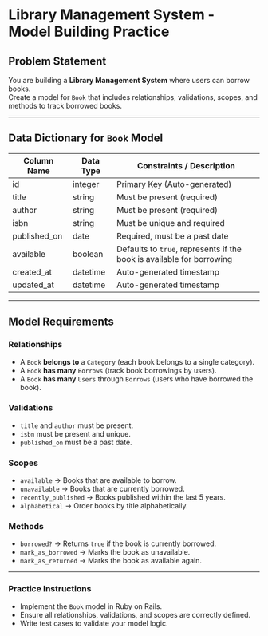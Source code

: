 # Library Management System - Model Building Practice

## Problem Statement  
You are building a **Library Management System** where users can borrow books.  
Create a model for `Book` that includes relationships, validations, scopes, and methods to track borrowed books.

---

## Data Dictionary for `Book` Model

| Column Name   | Data Type  | Constraints / Description |
|--------------|-----------|---------------------------|
| id           | integer   | Primary Key (Auto-generated) |
| title        | string    | Must be present (required) |
| author       | string    | Must be present (required) |
| isbn         | string    | Must be unique and required |
| published_on | date      | Required, must be a past date |
| available    | boolean   | Defaults to `true`, represents if the book is available for borrowing |
| created_at   | datetime  | Auto-generated timestamp |
| updated_at   | datetime  | Auto-generated timestamp |

---

## Model Requirements

### **Relationships**  
- A `Book` **belongs to** a `Category` (each book belongs to a single category).  
- A `Book` **has many** `Borrows` (track book borrowings by users).  
- A `Book` **has many** `Users` through `Borrows` (users who have borrowed the book).  

### **Validations**  
- `title` and `author` must be present.  
- `isbn` must be present and unique.  
- `published_on` must be a past date.  

### **Scopes**  
- `available` → Books that are available to borrow.  
- `unavailable` → Books that are currently borrowed.  
- `recently_published` → Books published within the last 5 years.  
- `alphabetical` → Order books by title alphabetically.  

### **Methods**  
- `borrowed?` → Returns `true` if the book is currently borrowed.  
- `mark_as_borrowed` → Marks the book as unavailable.  
- `mark_as_returned` → Marks the book as available again.  

---

### **Practice Instructions**
- Implement the `Book` model in Ruby on Rails.
- Ensure all relationships, validations, and scopes are correctly defined.
- Write test cases to validate your model logic.
